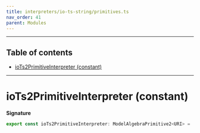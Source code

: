 ```yaml
---
title: interpreters/io-ts-string/primitives.ts
nav_order: 41
parent: Modules
---
```


---

<h2 class="text-delta">Table of contents</h2>

- [ioTs2PrimitiveInterpreter (constant)](#iotsstringprimitiveinterpreter-constant)

---

# ioTs2PrimitiveInterpreter (constant)

**Signature**

```ts
export const ioTs2PrimitiveInterpreter: ModelAlgebraPrimitive2<URI> = ...
```
